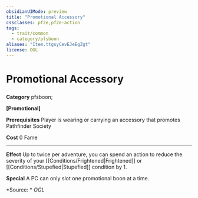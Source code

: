 ```yaml
---
obsidianUIMode: preview
title: "Promotional Accessory"
cssclasses: pf2e,pf2e-action
tags:
  - trait/common
  - category/pfsboon
aliases: "Item.ttgsyCevEJeEgZgt"
license: OGL
---
```

# Promotional Accessory

### 

**Category** pfsboon; 




**\[Promotional\]**

**Prerequisites** Player is wearing or carrying an accessory that promotes Pathfinder Society

**Cost** 0 Fame

* * *

**Effect** Up to twice per adventure, you can spend an action to reduce the severity of your [[Conditions/Frightened|Frightened]] or [[Conditions/Stupefied|Stupefied]] condition by 1.

**Special** A PC can only slot one promotional boon at a time.

*Source: *
*OGL*